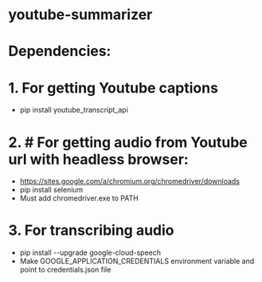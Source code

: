 # youtube-summarizer

# Dependencies:

# 1. For getting Youtube captions 
- pip install youtube_transcript_api
# 2. # For getting audio from Youtube url with headless browser: 
- https://sites.google.com/a/chromium.org/chromedriver/downloads
- pip install selenium
- Must add chromedriver.exe to PATH
# 3. For transcribing audio
- pip install --upgrade google-cloud-speech
- Make GOOGLE_APPLICATION_CREDENTIALS environment variable and point to credentials.json file
